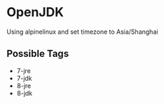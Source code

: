 # OpenJDK
Using alpinelinux and set timezone to Asia/Shanghai
## Possible Tags
- 7-jre
- 7-jdk
- 8-jre
- 8-jdk
